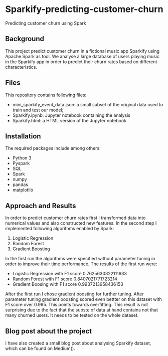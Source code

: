 # Sparkify-predicting-customer-churn
Predicting customer churn using Spark
## Background
This project predict customer churn in a fictional music app Sparkify using Apache Spark as tool. 
We analyse a large database of users playing music in the Sparkify app in order to predict their churn rates based on different characteristics. 
## Files
This repository contains following files: 
- mini_sparkify_event_data.json: a small subset of the original data used to train and test our model;
- Sparkify.ipynb: Jupyter notebook containing the analysis
- Sparkify.html: a HTML version of the Jupyter notebook 
## Installation
The required packages include among others:
- Python 3
- Pyspark
- SQL
- Spark
- numpy
- pandas
- matplotlib 
## Approach and Results
In order to predict customer churn rates first I transformed data into numerical values and also constructed new features. 
In the second step I implemented following algorithms enabled by Spark:

1. Logistic Regression
2. Random Forest
3. Gradient Boosting

In the first run the algorithms were specified without parameter tuning in order to improve their time performance.
The results of the first run were:
- Logistic Regression with F1 score 0.7625630322111933
- Random Forest with F1 score 0.8407021771723214
- Gradient Boosing with F1 score 0.9937213958436153

After the first run I chose gradient boosting for further tuning. After parameter tuning gradient boosting scored even bettter on this dataset with F1 score over 0.995. This points towards overfitting. This result is not surprising due to the fact that the subste of data at hand contains not that many churned users. It needs to be tested on the whole dataset. 

## Blog post about the project

I have also created a small blog post about analysing Sparkify dataset, which can be found on Medium().   

